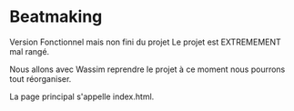 # Beatmaking
Version Fonctionnel mais non fini du projet
Le projet est EXTREMEMENT mal rangé.

Nous allons avec Wassim reprendre le projet à ce moment nous pourrons tout réorganiser.

La page principal s'appelle index.html.


